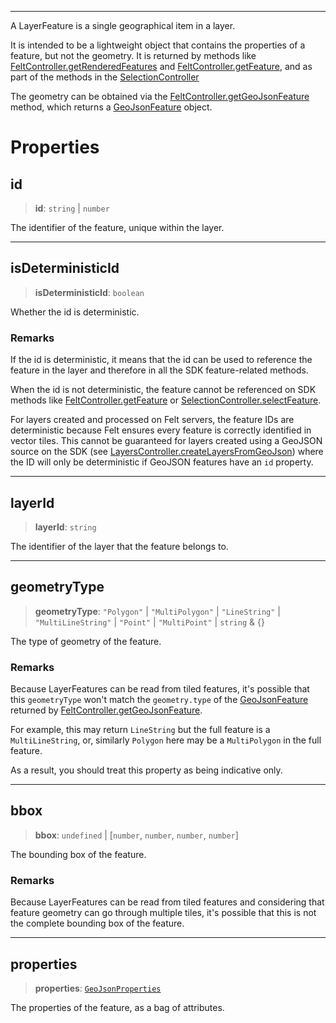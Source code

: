 ***

A LayerFeature is a single geographical item in a layer.

It is intended to be a lightweight object that contains the properties of a
feature, but not the geometry. It is returned by methods like
[FeltController.getRenderedFeatures](LayersController.md#getrenderedfeatures) and [FeltController.getFeature](LayersController.md#getfeature),
and as part of the methods in the [SelectionController](../Selection/SelectionController.md)

The geometry can be obtained via the [FeltController.getGeoJsonFeature](LayersController.md#getgeojsonfeature)
method, which returns a [GeoJsonFeature](../Shared/GeoJsonFeature.md) object.

# Properties

## id

> **id**: `string` | `number`

The identifier of the feature, unique within the layer.

***

## isDeterministicId

> **isDeterministicId**: `boolean`

Whether the id is deterministic.

### Remarks

If the id is deterministic, it means that the id can be used to reference the feature
in the layer and therefore in all the SDK feature-related methods.

When the id is not deterministic, the feature cannot be referenced on SDK methods like [FeltController.getFeature](LayersController.md#getfeature)
or [SelectionController.selectFeature](../Selection/SelectionController.md#selectfeature).

For layers created and processed on Felt servers, the feature IDs are deterministic because Felt ensures every feature is correctly identified in vector tiles.
This cannot be guaranteed for layers created using a GeoJSON source on the SDK (see [LayersController.createLayersFromGeoJson](LayersController.md#createlayersfromgeojson))
where the ID will only be deterministic if GeoJSON features have an `id` property.

***

## layerId

> **layerId**: `string`

The identifier of the layer that the feature belongs to.

***

## geometryType

> **geometryType**: `"Polygon"` | `"MultiPolygon"` | `"LineString"` | `"MultiLineString"` | `"Point"` | `"MultiPoint"` | `string` & \{}

The type of geometry of the feature.

### Remarks

Because LayerFeatures can be read from tiled features, it's
possible that this `geometryType` won't match the `geometry.type` of the
[GeoJsonFeature](../Shared/GeoJsonFeature.md) returned by [FeltController.getGeoJsonFeature](LayersController.md#getgeojsonfeature).

For example, this may return `LineString` but the full feature is a `MultiLineString`,
or, similarly `Polygon` here may be a `MultiPolygon` in the full feature.

As a result, you should treat this property as being indicative only.

***

## bbox

> **bbox**: `undefined` | \[`number`, `number`, `number`, `number`]

The bounding box of the feature.

### Remarks

Because LayerFeatures can be read from tiled features and considering
that feature geometry can go through multiple tiles, it's possible that this
is not the complete bounding box of the feature.

***

## properties

> **properties**: [`GeoJsonProperties`](../Shared/GeoJsonProperties.md)

The properties of the feature, as a bag of attributes.
